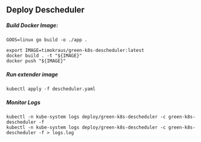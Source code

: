 ## Deploy Descheduler
#####  Build Docker Image:
```
GOOS=linux go build -o ./app .

export IMAGE=timokraus/green-k8s-descheduler:latest
docker build . -t "${IMAGE}"
docker push "${IMAGE}"
```

#####  Run extender image
```
kubectl apply -f descheduler.yaml
```

#####  Monitor Logs
```
kubectl -n kube-system logs deploy/green-k8s-descheduler -c green-k8s-descheduler -f
kubectl -n kube-system logs deploy/green-k8s-descheduler -c green-k8s-descheduler -f > logs.log
```